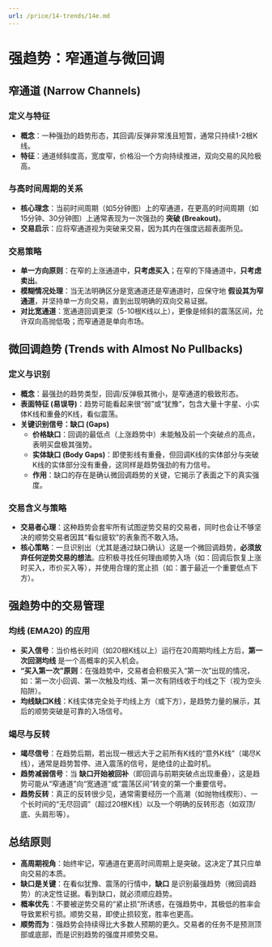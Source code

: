 ```yaml
---
url: /price/14-trends/14e.md
---
```

# 强趋势：窄通道与微回调

## 窄通道 (Narrow Channels)

### 定义与特征

* **概念**：一种强劲的趋势形态，其回调/反弹非常浅且短暂，通常只持续1-2根K线。
* **特征**：通道倾斜度高，宽度窄，价格沿一个方向持续推进，双向交易的风险极高。

### 与高时间周期的关系

* **核心理念**：当前时间周期（如5分钟图）上的窄通道，在更高的时间周期（如15分钟、30分钟图）上通常表现为一次强劲的 **突破 (Breakout)**。
* **交易启示**：应将窄通道视为突破来交易，因为其内在强度远超表面所见。

### 交易策略

* **单一方向原则**：在窄的上涨通道中，**只考虑买入**；在窄的下降通道中，**只考虑卖出**。
* **模糊情况处理**：当无法明确区分是宽通道还是窄通道时，应保守地 **假设其为窄通道**，并坚持单一方向交易，直到出现明确的双向交易证据。
* **对比宽通道**：宽通道回调更深（5-10根K线以上），更像是倾斜的震荡区间，允许双向高抛低吸；而窄通道是单向市场。

## 微回调趋势 (Trends with Almost No Pullbacks)

### 定义与识别

* **概念**：最强劲的趋势类型，回调/反弹极其微小，是窄通道的极致形态。
* **表面特征 (易误导)**：趋势可能看起来很“弱”或“犹豫”，包含大量十字星、小实体K线和重叠的K线，看似震荡。
* **关键识别信号：缺口 (Gaps)**
  * **价格缺口**：回调的最低点（上涨趋势中）未能触及前一个突破点的高点，表明买盘极其强势。
  * **实体缺口 (Body Gaps)**：即使影线有重叠，但回调K线的实体部分与突破K线的实体部分没有重叠，这同样是趋势强劲的有力信号。
  * **作用**：缺口的存在是确认微回调趋势的关键，它揭示了表面之下的真实强度。

### 交易含义与策略

* **交易者心理**：这种趋势会套牢所有试图逆势交易的交易者，同时也会让不够坚决的顺势交易者因其“看似疲软”的表象而不敢入场。
* **核心策略**：一旦识别出（尤其是通过缺口确认）这是一个微回调趋势，**必须放弃任何逆势交易的想法**。应积极寻找任何理由顺势入场（如：回调后恢复上涨时买入，市价买入等），并使用合理的宽止损（如：置于最近一个重要低点下方）。

## 强趋势中的交易管理

### 均线 (EMA20) 的应用

* **买入信号**：当价格长时间（如20根K线以上）运行在20周期均线上方后，**第一次回测均线** 是一个高概率的买入机会。
* **“买入第一次”原则**：在强趋势中，交易者会积极买入“第一次”出现的情况，如：第一次小回调、第一次触及均线、第一次有阴线收于均线之下（视为空头陷阱）。
* **均线缺口K线**：K线实体完全处于均线上方（或下方），是趋势力量的展示，其后的顺势突破是可靠的入场信号。

### 竭尽与反转

* **竭尽信号**：在趋势后期，若出现一根远大于之前所有K线的“意外K线”（竭尽K线），通常是趋势暂停、进入震荡的信号，是绝佳的止盈时机。
* **趋势减弱信号**：当 **缺口开始被回补**（即回调与前期突破点出现重叠），这是趋势可能从“窄通道”向“宽通道”或“震荡区间”转变的第一个重要信号。
* **趋势反转**：真正的反转很少见，通常需要经历一个高潮（如抛物线楔形）、一个长时间的“无尽回调”（超过20根K线）以及一个明确的反转形态（如双顶/底、头肩形等）。

## 总结原则

* **高周期视角**：始终牢记，窄通道在更高时间周期上是突破。这决定了其只应单向交易的本质。
* **缺口是关键**：在看似犹豫、震荡的行情中，**缺口** 是识别最强趋势（微回调趋势）的决定性证据。看到缺口，就必须顺应趋势。
* **概率优先**：不要被逆势交易的“紧止损”所诱惑，在强趋势中，其极低的胜率会导致累积亏损。顺势交易，即使止损较宽，胜率也更高。
* **顺势而为**：强趋势会持续得比大多数人预期的更久。交易者的任务不是预测顶部或底部，而是识别趋势的强度并顺势交易。
